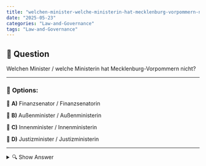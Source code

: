 ```yaml
---
title: "welchen-minister-welche-ministerin-hat-mecklenburg-vorpommern-nicht"
date: "2025-05-23"
categories: "Law-and-Governance"
tags: "Law-and-Governance"
---
```


## 📌 **Question**

Welchen Minister / welche Ministerin hat Mecklenburg-Vorpommern nicht?



---

### 📝 **Options:**

🔘 **A)** Finanzsenator / Finanzsenatorin

🔘 **B)** Außenminister / Außenministerin

🔘 **C)** Innenminister / Innenministerin

🔘 **D)** Justizminister / Justizministerin

---

<details>
  <summary>🔍 Show Answer</summary>

  <p>
💡  <b>Correct Answer:</b>  b
  </p>
  <p>
    📖<b>Explanation:</b>
    Mecklenburg-Vorpommern ist ein deutsches Bundesland mit eigenem Landtag und Kabinett, aber es gibt bestimmte Ministerien, die typischerweise auf Bundesebene angesiedelt sind, wie das Außenministerium. Auf Landesebene sind eher Ministerien für Themen wie Inneres, Justiz und Finanzen etabliert. Somit ist der Außenminister/die Außenministerin eine Position, die in der Landesregierung von Mecklenburg-Vorpommern nicht existiert, da internationale Angelegenheiten von der Bundesregierung verwaltet werden.
  </p>
</details>
